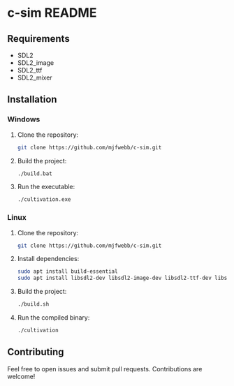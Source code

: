 # c-sim README

## Requirements

- SDL2
- SDL2_image
- SDL2_ttf
- SDL2_mixer

## Installation

### Windows

1. Clone the repository:
   ```bash
   git clone https://github.com/mjfwebb/c-sim.git
   ```
2. Build the project:
   ```bash
   ./build.bat
   ```
3. Run the executable:
   ```bash
   ./cultivation.exe
   ```

### Linux

1. Clone the repository:

   ```bash
   git clone https://github.com/mjfwebb/c-sim.git
   ```

2. Install dependencies:

   ```bash
   sudo apt install build-essential
   sudo apt install libsdl2-dev libsdl2-image-dev libsdl2-ttf-dev libsdl2-mixer-dev
   ```

3. Build the project:
   ```bash
   ./build.sh
   ```
4. Run the compiled binary:
   ```bash
   ./cultivation
   ```

## Contributing

Feel free to open issues and submit pull requests. Contributions are welcome!

